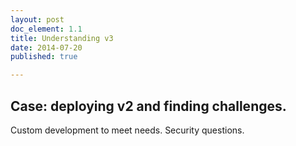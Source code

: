 ```yaml
---
layout: post
doc_element: 1.1
title: Understanding v3
date: 2014-07-20
published: true

---
```


## Case: deploying v2 and finding challenges.

Custom development to meet needs. Security questions.


